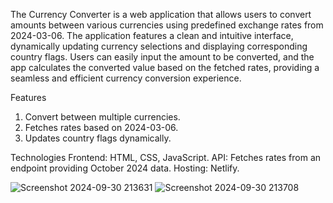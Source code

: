 The Currency Converter is a web application that allows users to convert amounts between various currencies using predefined exchange rates from 2024-03-06. The application features a clean and intuitive interface, dynamically updating currency selections and displaying corresponding country flags. Users can easily input the amount to be converted, and the app calculates the converted value based on the fetched rates, providing a seamless and efficient currency conversion experience.

Features
1. Convert between multiple currencies.
2. Fetches rates based on 2024-03-06.
3. Updates country flags dynamically.

Technologies
Frontend: HTML, CSS, JavaScript.
API: Fetches rates from an endpoint providing October 2024 data.
Hosting: Netlify.

![Screenshot 2024-09-30 213631](https://github.com/user-attachments/assets/578fe24b-9f5b-4d98-8338-a6411977ba3a)
![Screenshot 2024-09-30 213708](https://github.com/user-attachments/assets/dbed4457-2b7f-463d-9ce7-c72b6b9ca5ad)
